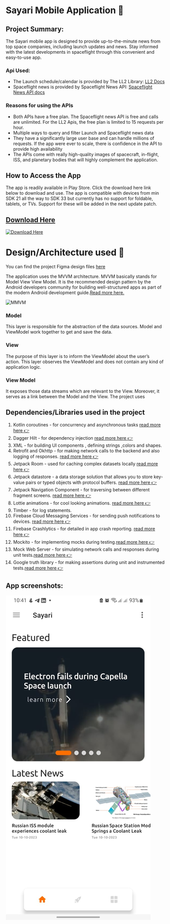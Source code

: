# Sayari Mobile Application :hammer:

## Project Summary: 
The Sayari mobile app is designed to provide up-to-the-minute news from top space companies, including launch updates and news. Stay informed with the latest developments in spaceflight through this convenient and easy-to-use app.

### Api Used: 
- The Launch schedule/calendar is provided by The LL2 Library: [LL2 Docs](https://thespacedevs.com/llapi)
- Spaceflight news is provided by Spaceflight News API: [Spaceflight News API docs](https://api.spaceflightnewsapi.net/v4/docs/)

### Reasons for using the APIs
- Both APIs have a free plan. The Spaceflight news API is free and calls are unlimited. For the LL2 Apis, the free plan is limited to 15 requests per hour.
- Multiple ways to query and filter Launch and Spaceflight news data
- They have a significantly large user base and can handle millions of requests. If the app were ever to scale, there is confidence in the API to provide high availability
- The APIs come with really high-quality images of spacecraft, in-flight, ISS, and planetary bodies that will highly complement the application.

## How to Access the App
The app is readily available in Play Store. Click the download here link below to download and use. The app is compatible with devices from min SDK 21 all the way to SDK 33 but currently has no support for foldable, tablets, or TVs. Support for these will be added in the next update patch. 

## [Download Here](https://play.google.com/store/apps/details?id=com.dev.james.sayariproject)

[![Download Here](https://github.com/JayExtra/Sayari_Project/assets/40741293/a64ca257-345a-4ca4-b1cc-a9005d563c09)](https://play.google.com/store/apps/details?id=com.dev.james.sayariproject)

# Design/Architecture used :triangular_ruler:

You can find the project Figma design files [here](https://www.figma.com/file/nPi8e77EuckWb6hO5kMsFB/Sayari-v2-design?type=design&node-id=0%3A1&mode=design&t=MZcWtP9rzsSIplIq-1) 

The application uses the MVVM architecture. MVVM basically stands for Model View View Model. It is the recommended design pattern
by the Android developers community for building well-structured apps as part of the modern Android development guide.[Read more here.](https://www.geeksforgeeks.org/mvvm-model-view-viewmodel-architecture-pattern-in-android/) 

![MMVM](https://github.com/JayExtra/Sayari_Project/assets/40741293/c25e0a4b-5f3a-4cc7-815a-38ec09961ce9)

### Model 
This layer is responsible for the abstraction of the data sources. Model and ViewModel work together to get and save the data.
### View 
The purpose of this layer is to inform the ViewModel about the user’s action. This layer observes the ViewModel and does not contain any kind of application logic.
### View Model 
It exposes those data streams which are relevant to the View. Moreover, it serves as a link between the Model and the View. The project uses

## Dependencies/Libraries used in the project
1. Kotlin coroutines - for concurrency and asynchronous tasks [ read more here :point_right:](https://developer.android.com/kotlin/coroutines?gclid=CjwKCAiAheacBhB8EiwAItVO20G0FiS_NrE86uFAyMj0jzN1IVsBxeyOBwW__JKCrtGCpTFpAQEHkRoCPXQQAvD_BwE&gclsrc=aw.ds)
2. Dagger Hilt - for dependency injection [ read more here :point_right:](https://developer.android.com/training/dependency-injection/hilt-android)
3. XML - for building UI components , defining strings ,colors and shapes.
4. Retrofit and Okhttp - for making network calls to the backend and also logging of responses. [ read more here :point_right:](https://square.github.io/retrofit/)
5. Jetpack Room - used for caching complex datasets locally [read more here :point_right:](https://developer.android.com/training/data-storage/room)
6. Jetpack datastore -  a data storage solution that allows you to store key-value pairs or typed objects with protocol buffers. [read more here :point_right:](https://developer.android.com/topic/libraries/architecture/datastore)
7. Jetpack Navigation Component - for traversing between different fragment screens. [read more here :point_right:](https://developer.android.com/guide/navigation/navigation-getting-started)
8. Lottie animations - for cool looking animations. [read more here :point_right:](https://lottiefiles.com/)
9. Timber - for log statements.
10. Firebase Cloud Messaging Services - for sending push notifications to devices. [read more here :point_right:](https://firebase.google.com/docs/cloud-messaging)
11. Firebase Crashlytics - for detailed in app crash reporting. [read more here :point_right:](https://firebase.google.com/docs/crashlytics)
12. Mockito - for implementing mocks during testing.[read more here :point_right:](https://site.mockito.org/)
13. Mock Web Server - for simulating network calls and responses during unit tests.[read more here :point_right:](https://github.com/square/okhttp/tree/master/mockwebserver)
14. Google truth library - for making assertions during unit and instrumented tests.[read more here :point_right:](https://truth.dev/)

## App screenshots:

![Home](s_sh7.jpg)




